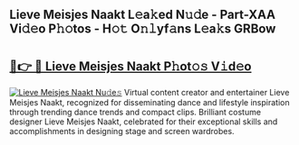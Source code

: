 ## Lieve Meisjes Naakt L𝚎a𝚔ed N𝚞𝚍e - Part-XAA Vi𝚍𝚎o P𝚑𝚘tos - H𝚘𝚝 O𝚗𝚕yf𝚊ns L𝚎a𝚔s GRBow

# <h2><a href="http://kf1nqbo.oniu.top/?m=Lieve+Meisjes+Naakt">🔗👉 🔴 Lieve Meisjes Naakt P𝚑ot𝚘𝚜 V𝚒d𝚎o</a></h2>

[![Lieve Meisjes Naakt Nu𝚍e𝚜](https://i.imgur.com/0qMVB7G.gif)](http://kf1nqbo.oniu.top/?m=Lieve+Meisjes+Naakt)
Virtual content creator and entertainer Lieve Meisjes Naakt, recognized for disseminating dance and lifestyle inspiration through trending dance trends and compact clips. Brilliant costume designer Lieve Meisjes Naakt, celebrated for their exceptional skills and accomplishments in designing stage and screen wardrobes.  
